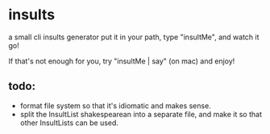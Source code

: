 # insults
a small cli insults generator
put it in your path, type "insultMe", and watch it go!

If that's not enough for you, try "insultMe | say" (on mac) and enjoy!

## todo:
+ format file system so that it's idiomatic and makes sense.
+ split the InsultList shakespearean into a separate file, and make it so that other InsultLists can be used. 
